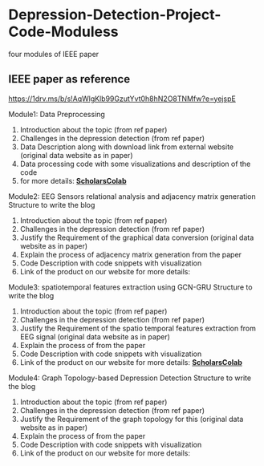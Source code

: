 # Depression-Detection-Project-Code-Moduless
four modules of IEEE paper

## IEEE paper as reference
https://1drv.ms/b/s!AqWlgKlb99GzutYvt0h8hN2O8TNMfw?e=yejspE 

Module1: Data Preprocessing

1.	Introduction about the topic (from ref paper)
2.	Challenges in the depression detection (from ref paper)
3.	Data Description along with download link from external website (original data website as in paper)
4.	Data processing code with some visualizations and description of the code
5.	for more details: **[ScholarsColab](https://scholarscolab.com/product/depression-detection-using-eeg-by-advanced-graphical-deep-learning/)**

Module2: EEG Sensors relational analysis and adjacency matrix generation
Structure to write the blog
1.	Introduction about the topic (from ref paper)
2.	Challenges in the depression detection (from ref paper)
3.	Justify the Requirement of the graphical data conversion (original data website as in paper)
4.	Explain the process of adjacency matrix generation from the paper
5.	Code Description with code snippets with visualization
6.	Link of the product on our website for more details: 

Module3: spatiotemporal features extraction using GCN-GRU 
Structure to write the blog
1.	Introduction about the topic (from ref paper)
2.	Challenges in the depression detection (from ref paper)
3.	Justify the Requirement of the spatio temporal features extraction from EEG signal (original data website as in paper)
4.	Explain the process of from the paper
5.	Code Description with code snippets with visualization
6.	Link of the product on our website for more details: **[ScholarsColab](https://scholarscolab.com/product/spatiotemporal-features-extraction-using-gcn%e2%80%90gru/)**

Module4: Graph Topology-based Depression Detection 
Structure to write the blog
1.	Introduction about the topic (from ref paper)
2.	Challenges in the depression detection (from ref paper)
3.	Justify the Requirement of the graph topology for this (original data website as in paper)
4.	Explain the process of from the paper
5.	Code Description with code snippets with visualization
6.	Link of the product on our website for more details: 


